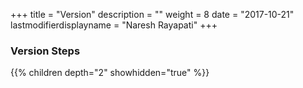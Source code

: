 +++
title = "Version"
description = ""
weight = 8
date = "2017-10-21"
lastmodifierdisplayname = "Naresh Rayapati"
+++

### Version Steps

{{% children depth="2" showhidden="true" %}}
